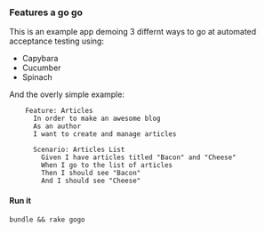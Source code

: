 ### Features a go go

This is an example app demoing 3 differnt ways to go at automated acceptance testing using:

* Capybara
* Cucumber
* Spinach

And the overly simple example:

		Feature: Articles
		  In order to make an awesome blog
		  As an author
		  I want to create and manage articles
		
		  Scenario: Articles List
		    Given I have articles titled "Bacon" and "Cheese"
		    When I go to the list of articles
		    Then I should see "Bacon"
		    And I should see "Cheese"

#### Run it

	bundle && rake gogo

